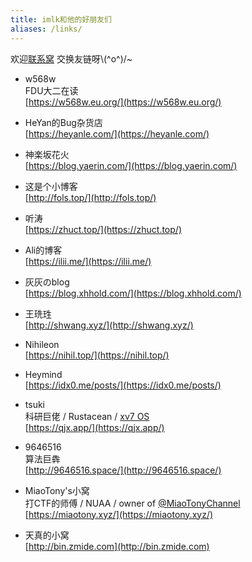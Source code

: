 ```yaml
---
title: imlk和他的好朋友们
aliases: /links/
---
```


欢迎[联系窝](/about) 交换友链呀\\(^o^)/~

- w568w  
    FDU大二在读  
    [https://w568w.eu.org/](https://w568w.eu.org/)

- HeYan的Bug杂货店  
    [https://heyanle.com/](https://heyanle.com/)

- 神楽坂花火  
    [https://blog.yaerin.com/](https://blog.yaerin.com/)

- 这是个小博客  
    [http://fols.top/](http://fols.top/)

- 听涛  
    [https://zhuct.top/](https://zhuct.top/)

- Ali的博客  
    [https://ilii.me/](https://ilii.me/)

- 灰灰のblog  
    [https://blog.xhhold.com/](https://blog.xhhold.com/)

- 王珗珄  
    [http://shwang.xyz/](http://shwang.xyz/)

- Nihileon  
    [https://nihil.top/](https://nihil.top/)

- Heymind  
    [https://idx0.me/posts/](https://idx0.me/posts/)

- tsuki  
    科研巨佬 / Rustacean / [xv7 OS](https://github.com/imtsuki/xv7)   
    [https://qjx.app/](https://qjx.app/)

- 9646516  
    算法巨犇   
    [http://9646516.space/](http://9646516.space/)

- MiaoTony's小窝  
    打CTF的师傅 / NUAA / owner of [@MiaoTonyChannel](https://t.me/MiaoTonyChannel)  
    [https://miaotony.xyz/](https://miaotony.xyz/)

- 天真的小窝  
    [http://bin.zmide.com](http://bin.zmide.com)


